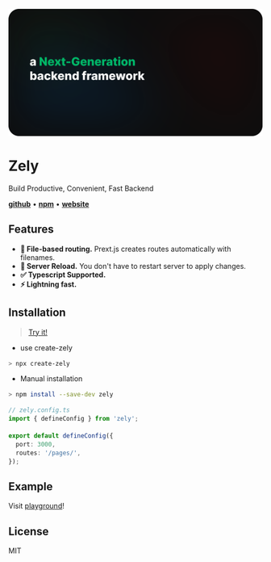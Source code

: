 [![img](https://github.com/zely-js/core/blob/main/.github/assets/icon-v3.svg)](https://github.com/zely-js/core)

# Zely

Build Productive, Convenient, Fast Backend

[**github**](https://github.com/zely-js/core) • [**npm**](https://npmjs.com/package/zely) • [**website**](https://zely.netlify.app/)

## Features

- **🚧 File-based routing.** Prext.js creates routes automatically with filenames.
- **🚀 Server Reload.** You don't have to restart server to apply changes.
- **✅ Typescript Supported.**
- **⚡ Lightning fast.**

## Installation

> [Try it!](https://codesandbox.io/p/github/zely-js/zely-next-starter)

- use create-zely

```sh
> npx create-zely
```

- Manual installation

```sh
> npm install --save-dev zely
```

```ts
// zely.config.ts
import { defineConfig } from 'zely';

export default defineConfig({
  port: 3000,
  routes: '/pages/',
});
```

## Example

Visit [playground](https://github.com/zely-js/core/tree/main/playground)!

## License

MIT
